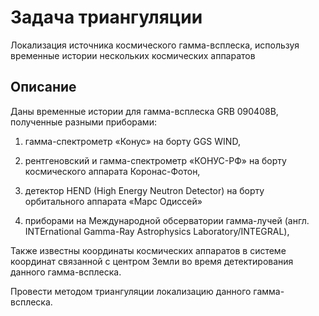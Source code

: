 # Задача триангуляции
Локализация источника космического гамма-всплеска, используя временные истории нескольких космических аппаратов

## Описание
Даны временные истории для гамма-всплеска GRB 090408B, полученные разными приборами:

1) гамма-спектрометр «Конус» на борту GGS WIND,

2) рентгеновский и гамма-спектрометр «КОНУС-РФ» на борту космического аппарата Коронас-Фотон,

3) детектор HEND (High Energy Neutron Detector) на борту орбитального аппарата «Марс Одиссей»

4) приборами на Международной обсерватории гамма-лучей (англ. INTErnational Gamma-Ray Astrophysics Laboratory/INTEGRAL),

Также известны координаты космических аппаратов в системе координат связанной с центром Земли во время детектирования данного гамма-всплеска.

Провести методом триангуляции локализацию данного гамма-всплеска.
